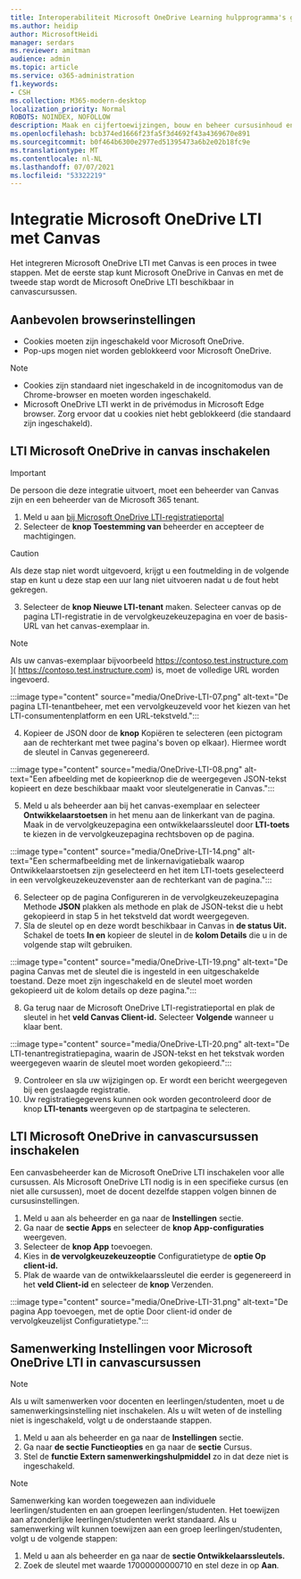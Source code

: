 ```yaml
---
title: Interoperabiliteit Microsoft OneDrive Learning hulpprogramma's gebruiken
ms.author: heidip
author: MicrosoftHeidi
manager: serdars
ms.reviewer: amitman
audience: admin
ms.topic: article
ms.service: o365-administration
f1.keywords:
- CSH
ms.collection: M365-modern-desktop
localization_priority: Normal
ROBOTS: NOINDEX, NOFOLLOW
description: Maak en cijfertoewijzingen, bouw en beheer cursusinhoud en werk in realtime samen aan bestanden met de nieuwe Microsoft OneDrive Learning Tools Interoperability App.
ms.openlocfilehash: bcb374ed1666f23fa5f3d4692f43a4369670e891
ms.sourcegitcommit: b0f464b6300e2977ed51395473a6b2e02b18fc9e
ms.translationtype: MT
ms.contentlocale: nl-NL
ms.lasthandoff: 07/07/2021
ms.locfileid: "53322219"
---
```

# <a name="integrate-microsoft-onedrive-lti-with-canvas"></a>Integratie Microsoft OneDrive LTI met Canvas

Het integreren Microsoft OneDrive LTI met Canvas is een proces in twee stappen. Met de eerste stap kunt Microsoft OneDrive in Canvas en met de tweede stap wordt de Microsoft OneDrive LTI beschikbaar in canvascursussen.

## <a name="recommended-browser-settings"></a>Aanbevolen browserinstellingen

- Cookies moeten zijn ingeschakeld voor Microsoft OneDrive.
- Pop-ups mogen niet worden geblokkeerd voor Microsoft OneDrive.

> [!NOTE]
> - Cookies zijn standaard niet ingeschakeld in de incognitomodus van de Chrome-browser en moeten worden ingeschakeld.
> - Microsoft OneDrive LTI werkt in de privémodus in Microsoft Edge browser. Zorg ervoor dat u cookies niet hebt geblokkeerd (die standaard zijn ingeschakeld).

## <a name="enable-microsoft-onedrive-lti-in-canvas"></a>LTI Microsoft OneDrive in canvas inschakelen

> [!IMPORTANT]
> De persoon die deze integratie uitvoert, moet een beheerder van Canvas zijn en een beheerder van de Microsoft 365 tenant.

1. Meld u aan <a href="https://onedrivelti.microsoft.com/admin" target="_blank">bij Microsoft OneDrive LTI-registratieportal</a>
1. Selecteer de **knop Toestemming van** beheerder en accepteer de machtigingen.

> [!CAUTION]
> Als deze stap niet wordt uitgevoerd, krijgt u een foutmelding in de volgende stap en kunt u deze stap een uur lang niet uitvoeren nadat u de fout hebt gekregen.

3. Selecteer de **knop Nieuwe LTI-tenant** maken. Selecteer canvas op de  pagina LTI-registratie in de vervolgkeuzekeuzepagina en voer de basis-URL van het canvas-exemplaar in.

> [!NOTE]
> Als uw canvas-exemplaar bijvoorbeeld https://contoso.test.instructure.com ]( https://contoso.test.instructure.com) is, moet de volledige URL worden ingevoerd.

:::image type="content" source="media/OneDrive-LTI-07.png" alt-text="De pagina LTI-tenantbeheer, met een vervolgkeuzeveld voor het kiezen van het LTI-consumentenplatform en een URL-tekstveld.":::

4. Kopieer de JSON door de **knop** Kopiëren te selecteren (een pictogram aan de rechterkant met twee pagina's boven op elkaar). Hiermee wordt de sleutel in Canvas gegenereerd.

:::image type="content" source="media/OneDrive-LTI-08.png" alt-text="Een afbeelding met de kopieerknop die de weergegeven JSON-tekst kopieert en deze beschikbaar maakt voor sleutelgeneratie in Canvas.":::

5. Meld u als beheerder aan bij het canvas-exemplaar en selecteer **Ontwikkelaarstoetsen** in het menu aan de linkerkant van de pagina. Maak in de vervolgkeuzepagina een ontwikkelaarssleutel door **LTI-toets** te kiezen in de vervolgkeuzepagina rechtsboven op de pagina.

:::image type="content" source="media/OneDrive-LTI-14.png" alt-text="Een schermafbeelding met de linkernavigatiebalk waarop Ontwikkelaarstoetsen zijn geselecteerd en het item LTI-toets geselecteerd in een vervolgkeuzekeuzevenster aan de rechterkant van de pagina.":::

6. Selecteer op de pagina  Configureren in de vervolgkeuzekeuzepagina Methode **JSON** plakken als methode en plak de JSON-tekst die u hebt gekopieerd in stap 5 in het tekstveld dat wordt weergegeven.
7. Sla de sleutel op en deze wordt beschikbaar in Canvas in **de status Uit.** Schakel de toets **In en** kopieer de sleutel in de **kolom Details** die u in de volgende stap wilt gebruiken.

:::image type="content" source="media/OneDrive-LTI-19.png" alt-text="De pagina Canvas met de sleutel die is ingesteld in een uitgeschakelde toestand. Deze moet zijn ingeschakeld en de sleutel moet worden gekopieerd uit de kolom details op deze pagina.":::

8. Ga terug naar de Microsoft OneDrive LTI-registratieportal en plak de sleutel in het **veld Canvas Client-id.** Selecteer **Volgende** wanneer u klaar bent.

:::image type="content" source="media/OneDrive-LTI-20.png" alt-text="De LTI-tenantregistratiepagina, waarin de JSON-tekst en het tekstvak worden weergegeven waarin de sleutel moet worden gekopieerd.":::

9. Controleer en sla uw wijzigingen op. Er wordt een bericht weergegeven bij een geslaagde registratie.
10. Uw registratiegegevens kunnen ook worden gecontroleerd door de knop **LTI-tenants** weergeven op de startpagina te selecteren.

## <a name="enable-microsoft-onedrive-lti-in-canvas-courses"></a>LTI Microsoft OneDrive in canvascursussen inschakelen

Een canvasbeheerder kan de Microsoft OneDrive LTI inschakelen voor alle cursussen. Als Microsoft OneDrive LTI nodig is in een specifieke cursus (en niet alle cursussen), moet de docent dezelfde stappen volgen binnen de cursusinstellingen.

1. Meld u aan als beheerder en ga naar de **Instellingen** sectie.
2. Ga naar de **sectie Apps** en selecteer de **knop App-configuraties** weergeven.
3. Selecteer de **knop App** toevoegen.
4. Kies in **de vervolgkeuzekeuzeoptie** Configuratietype de **optie Op client-id.**
5. Plak de waarde van de ontwikkelaarssleutel die eerder is gegenereerd in het **veld Client-id** en selecteer de **knop** Verzenden.

:::image type="content" source="media/OneDrive-LTI-31.png" alt-text="De pagina App toevoegen, met de optie Door client-id onder de vervolgkeuzelijst Configuratietype.":::

## <a name="collaboration-settings-for-microsoft-onedrive-lti-in-canvas-courses"></a>Samenwerking Instellingen voor Microsoft OneDrive LTI in canvascursussen

> [!NOTE]
> Als u wilt samenwerken voor docenten en leerlingen/studenten, moet u de samenwerkingsinstelling niet inschakelen. Als u wilt weten of de instelling niet is ingeschakeld, volgt u de onderstaande stappen.

1. Meld u aan als beheerder en ga naar de **Instellingen** sectie.
1. Ga naar **de sectie Functieopties** en ga naar de **sectie** Cursus.
1. Stel de **functie Extern samenwerkingshulpmiddel** zo in dat deze niet is ingeschakeld.

> [!NOTE]
> Samenwerking kan worden toegewezen aan individuele leerlingen/studenten en aan groepen leerlingen/studenten. Het toewijzen aan afzonderlijke leerlingen/studenten werkt standaard. Als u samenwerking wilt kunnen toewijzen aan een groep leerlingen/studenten, volgt u de volgende stappen:

1. Meld u aan als beheerder en ga naar de **sectie Ontwikkelaarssleutels.**
1. Zoek de sleutel met waarde 17000000000710 en stel deze in op **Aan**.
